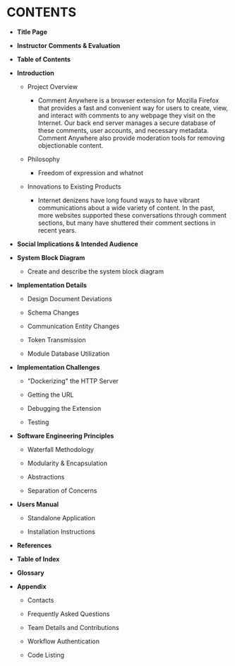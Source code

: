 # CONTENTS

- **Title Page**

- **Instructor Comments & Evaluation**

- **Table of Contents**

- **Introduction**
  
  - Project Overview
    
    - Comment Anywhere is a browser extension for Mozilla Firefox that provides a fast and convenient way for users to create, view, and interact with comments to any webpage they visit on the Internet. Our back end server manages a secure database of these comments, user accounts, and necessary metadata. Comment Anywhere also provide moderation tools for removing objectionable content.
  
  - Philosophy
    
    - Freedom of expression and whatnot
  
  - Innovations to Existing Products
    
    - Internet denizens have long found ways to have vibrant communications about a wide variety of content. In the past, more websites supported these conversations through comment sections, but many have shuttered their comment sections in recent years.

- **Social Implications & Intended Audience**

- **System Block Diagram**
  
  - Create and describe the system block diagram

- **Implementation Details**
  
  - Design Document Deviations
  
  - Schema Changes
  
  - Communication Entity Changes
  
  - Token Transmission
  
  - Module Database Utilization

- **Implementation Challenges**
  
  - "Dockerizing" the HTTP Server
  
  - Getting the URL
  
  - Debugging the Extension
  
  - Testing

- **Software Engineering Principles**
  
  - Waterfall Methodology
  
  - Modularity & Encapsulation
  
  - Abstractions
  
  - Separation of Concerns

- **Users Manual**
  
  - Standalone Application
  
  - Installation Instructions

- **References**

- **Table of Index**

- **Glossary**

- **Appendix**
  
  - Contacts
  
  - Frequently Asked Questions
  
  - Team Details and Contributions
  
  - Workflow Authentication
  
  - Code Listing
